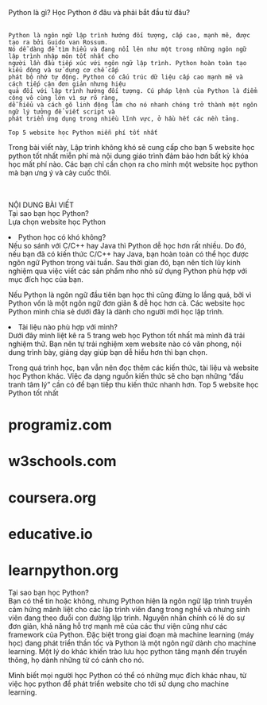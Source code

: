 <html lang="en">
<head>
    <meta charset="UTF-8">
    <meta http-equiv="X-UA-Compatible" content="IE=edge">
    <meta name="viewport" content="width=device-width, initial-scale=1.0">
    <title>Học Python cùng Dương IT</title>
</head>
<body>
    Python là gì? Học Python ở đâu và phải bắt đầu từ đâu? <br/> <br/>

    Python là ngôn ngữ lập trình hướng đối tượng, cấp cao, mạnh mẽ, được tạo ra bởi Guido van Rossum. 
    Nó dễ dàng để tìm hiểu và đang nổi lên như một trong những ngôn ngữ lập trình nhập môn tốt nhất cho
    người lần đầu tiếp xúc với ngôn ngữ lập trình. Python hoàn toàn tạo kiểu động và sử dụng cơ chế cấp 
    phát bộ nhớ tự động. Python có cấu trúc dữ liệu cấp cao mạnh mẽ và cách tiếp cận đơn giản nhưng hiệu
    quả đối với lập trình hướng đối tượng. Cú pháp lệnh của Python là điểm cộng vô cùng lớn vì sự rõ ràng,
    dễ hiểu và cách gõ linh động làm cho nó nhanh chóng trở thành một ngôn ngữ lý tưởng để viết script và 
    phát triển ứng dụng trong nhiều lĩnh vực, ở hầu hết các nền tảng.
    
    Top 5 website học Python miễn phí tốt nhất
    
Trong bài viết này, Lập trình không khó sẽ cung cấp cho bạn 5 website học python tốt nhất miễn phí mà nội dung giáo trình đảm bảo hơn bất kỳ khóa học mất phí nào. Các bạn chỉ cần chọn ra cho mình một website học python mà bạn ưng ý và cày cuốc thôi. <br/><br/><br/>


NỘI DUNG BÀI VIẾT	<br/>
Tại sao bạn học Python?<br/>
Lựa chọn website học Python<br/>
<li>Python học có khó không?<br/>
    Nếu so sánh với C/C++ hay Java thì Python dễ học hơn rất nhiều. Do đó, nếu bạn đã có kiến thức C/C++ hay Java, bạn hoàn toàn có thể học được ngôn ngữ Python trong vài tuần. Sau thời gian đó, bạn nên tích lũy kinh nghiệm qua việc viết các sản phẩm nho nhỏ sử dụng Python phù hợp với mục đích học của bạn.

Nếu Python là ngôn ngữ đầu tiên bạn học thì cũng đừng lo lắng quá, bởi vì Python vốn là một ngôn ngữ đơn giản & dễ học hơn cả. Các website học Python mình chia sẻ dưới đây là dành cho người mới học lập trình.
<li>Tài liệu nào phù hợp với mình?<br/>
    Dưới đây mình liệt kê ra 5 trang web học Python tốt nhất mà mình đã trải nghiệm thử. Bạn nên tự trải nghiệm xem website nào có văn phong, nội dung trình bày, giảng dạy giúp bạn dễ hiểu hơn thì bạn chọn.

Trong quá trình học, bạn vẫn nên đọc thêm các kiến thức, tài liệu và website học Python khác. Việc đa dạng nguồn kiến thức sẽ cho bạn những “đấu tranh tâm lý” cần có để bạn tiếp thu kiến thức nhanh hơn.
Top 5 website học Python tốt nhất<br/>
# programiz.com<br/>
# w3schools.com<br/>
# coursera.org<br/>
# educative.io<br/>
# learnpython.org<br/>
Tại sao bạn học Python?<br/>
Bạn có thể tin hoặc không, nhưng Python hiện là ngôn ngữ lập trình truyền cảm hứng mãnh liệt cho các lập trình viên đang trong nghề và nhưng sinh viên đang theo đuổi con đường lập trình. Nguyên nhân chính có lẽ do sự đơn giản, khả năng hỗ trợ mạnh mẽ của các thư viện cũng như các framework của Python. Đặc biệt trong giai đoạn mà machine learning (máy học) đang phát triển thần tốc và Python là một ngôn ngữ dành cho machine learning. Một lý do khác khiến trào lưu học python tăng mạnh đến truyền thông, họ dành những từ có cánh cho nó.<br/>

Mình biết mọi người học Python có thể có những mục đích khác nhau, từ việc học python để phát triển website cho tới sử dụng cho machine learning.<br/>
<div>  
    <a href="https://www.youtube.com/channel/UCcPNNrt2fsJCF4VNZzX6gAA">
    
</div>

</html>
